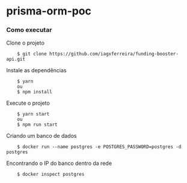# prisma-orm-poc

### Como executar
Clone o projeto
```shell
    $ git clone https://github.com/iagxferreira/funding-booster-api.git
```
Instale as dependências
```shell
    $ yarn 
    ou     
    $ npm install
```
Execute o projeto
```shell
    $ yarn start
    ou
    $ npm run start
```
Criando um banco de dados
```
    $ docker run --name postgres -e POSTGRES_PASSWORD=postgres -d postgres
```
Encontrando o IP do banco dentro da rede
```
    $ docker inspect postgres
```
